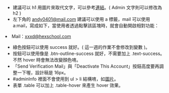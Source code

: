 -   建議可以 h1 用圖片來取代文字，可以參考[連結](https://ithelp.ithome.com.tw/articles/10193599)。( Admin 文字則可以修改為 h2 )
-   左下角的 [andy0401@mail.com](mailto:andy0401@mail.com) 建議可以使用 a 標籤，mail 可以使用 a:mail，寫成如下，當使用者透過點擊該區塊時，就會自動開啟相對功能：

<li>Mail：<a href="mailto:xxxd@hexschool.com">xxxd@hexschool.com</a></li>

-   綠色按鈕可以使用 success 就好。( 這一週的作業不會修改到變數 )。
-   按鈕可以使用像是 .btn-outline-success 就好，不需要加上 .text-success。不然 hover 時會無法改變顏色唷。
-   「Send Verification Mail」與「Deactivate This Account」按鈕高度要再調整一下喔，設計稿是 16px。
-   #adminInfo 裡面不會使用到 ul > li 結構唷，如[圖片](https://imgur.com/a/tzzk7c1)。
-   表單 .table 可以加上 .table-hover 來產生 hover 效果。